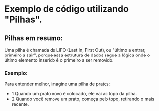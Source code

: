 # Exemplo de código utilizando "Pilhas".

## Pilhas em resumo:

Uma pilha é chamada de LIFO (Last In, First Out), ou "último a entrar, primeiro a sair", porque essa estrutura de dados segue a lógica onde o último elemento inserido é o primeiro a ser removido.

### Exemplo:

Para entender melhor, imagine uma pilha de pratos:

- 1 Quando um prato novo é colocado, ele vai ao topo da pilha.
- 2 Quando você remove um prato, começa pelo topo, retirando o mais recente.
